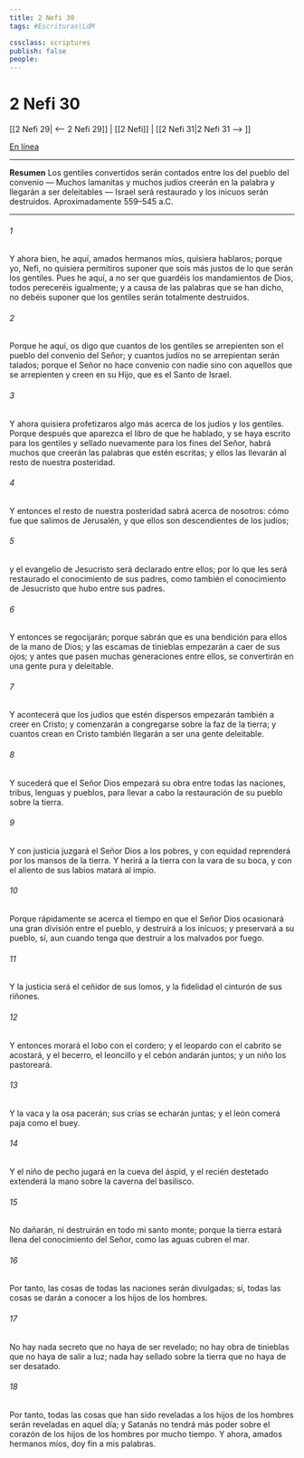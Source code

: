 ```yaml
---
title: 2 Nefi 30
tags: #Escrituras\LdM

cssclass: scriptures
publish: false
people:
---
```


# 2 Nefi 30
[[2 Nefi 29| <-- 2 Nefi 29]] | [[2 Nefi]] | [[2 Nefi 31|2 Nefi 31 --> ]]

[En línea](https://churchofjesuschrist.org/study/scriptures/bofm/2-ne/30?lang=spa)

---
__Resumen__
Los gentiles convertidos serán contados entre los del pueblo del convenio — Muchos lamanitas y muchos judíos creerán en la palabra y llegarán a ser deleitables — Israel será restaurado y los inicuos serán destruidos. Aproximadamente 559–545 a.C.

---
###### 1 
Y ahora bien, he aquí, amados hermanos míos, quisiera hablaros; porque yo, Nefi, no quisiera permitiros suponer que sois más justos de lo que serán los gentiles. Pues he aquí, a no ser que guardéis los mandamientos de Dios, todos pereceréis igualmente; y a causa de las palabras que se han dicho, no debéis suponer que los gentiles serán totalmente destruidos.

###### 2 
Porque he aquí, os digo que cuantos de los gentiles se arrepienten son el pueblo del convenio del Señor; y cuantos judíos no se arrepientan serán talados; porque el Señor no hace convenio con nadie sino con aquellos que se arrepienten y creen en su Hijo, que es el Santo de Israel.

###### 3 
Y ahora quisiera profetizaros algo más acerca de los judíos y los gentiles. Porque después que aparezca el libro de que he hablado, y se haya escrito para los gentiles y sellado nuevamente para los fines del Señor, habrá muchos que creerán las palabras que estén escritas; y ellos las llevarán al resto de nuestra posteridad.

###### 4 
Y entonces el resto de nuestra posteridad sabrá acerca de nosotros: cómo fue que salimos de Jerusalén, y que ellos son descendientes de los judíos;

###### 5 
y el evangelio de Jesucristo será declarado entre ellos; por lo que les será restaurado el conocimiento de sus padres, como también el conocimiento de Jesucristo que hubo entre sus padres.

###### 6 
Y entonces se regocijarán; porque sabrán que es una bendición para ellos de la mano de Dios; y las escamas de tinieblas empezarán a caer de sus ojos; y antes que pasen muchas generaciones entre ellos, se convertirán en una gente pura y deleitable.

###### 7 
Y acontecerá que los judíos que estén dispersos empezarán también a creer en Cristo; y comenzarán a congregarse sobre la faz de la tierra; y cuantos crean en Cristo también llegarán a ser una gente deleitable.

###### 8 
Y sucederá que el Señor Dios empezará su obra entre todas las naciones, tribus, lenguas y pueblos, para llevar a cabo la restauración de su pueblo sobre la tierra.

###### 9 
Y con justicia juzgará el Señor Dios a los pobres, y con equidad reprenderá por los mansos de la tierra. Y herirá a la tierra con la vara de su boca, y con el aliento de sus labios matará al impío.

###### 10 
Porque rápidamente se acerca el tiempo en que el Señor Dios ocasionará una gran división entre el pueblo, y destruirá a los inicuos; y preservará a su pueblo, sí, aun cuando tenga que destruir a los malvados por fuego.

###### 11 
Y la justicia será el ceñidor de sus lomos, y la fidelidad el cinturón de sus riñones.

###### 12 
Y entonces morará el lobo con el cordero; y el leopardo con el cabrito se acostará, y el becerro, el leoncillo y el cebón andarán juntos; y un niño los pastoreará.

###### 13 
Y la vaca y la osa pacerán; sus crías se echarán juntas; y el león comerá paja como el buey.

###### 14 
Y el niño de pecho jugará en la cueva del áspid, y el recién destetado extenderá la mano sobre la caverna del basilisco.

###### 15 
No dañarán, ni destruirán en todo mi santo monte; porque la tierra estará llena del conocimiento del Señor, como las aguas cubren el mar.

###### 16 
Por tanto, las cosas de todas las naciones serán divulgadas; sí, todas las cosas se darán a conocer a los hijos de los hombres.

###### 17 
No hay nada secreto que no haya de ser revelado; no hay obra de tinieblas que no haya de salir a luz; nada hay sellado sobre la tierra que no haya de ser desatado.

###### 18 
Por tanto, todas las cosas que han sido reveladas a los hijos de los hombres serán reveladas en aquel día; y Satanás no tendrá más poder sobre el corazón de los hijos de los hombres por mucho tiempo. Y ahora, amados hermanos míos, doy fin a mis palabras.

